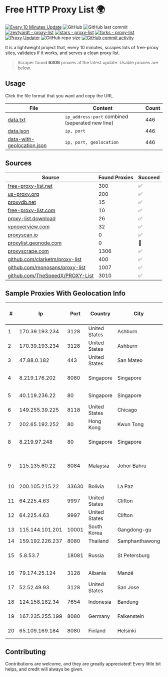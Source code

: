 
# Free HTTP Proxy List 🌍

[![Every 10 Minutes Update](https://github.com/mertguvencli/http-proxy-list/actions/workflows/main.yml/badge.svg?branch=main)](https://github.com/mertguvencli/http-proxy-list/actions/workflows/main.yml)
![GitHub](https://img.shields.io/github/license/mertguvencli/http-proxy-list)
![GitHub last commit](https://img.shields.io/github/last-commit/mertguvencli/http-proxy-list)
[![zevtyardt - proxy-list](https://img.shields.io/static/v1?label=zevtyardt&message=proxy-list&color=blue&logo=github)](https://github.com/zevtyardt/proxy-list "Go to GitHub repo")
[![stars - proxy-list](https://img.shields.io/github/stars/zevtyardt/proxy-list?style=social)](https://github.com/zevtyardt/proxy-list)
[![forks - proxy-list](https://img.shields.io/github/forks/zevtyardt/proxy-list?style=social)](https://github.com/zevtyardt/proxy-list)
[![Proxy Updater](https://github.com/zevtyardt/proxy-list/workflows/Proxy%20Updater/badge.svg)](https://github.com/zevtyardt/proxy-list/actions?query=workflow:"Proxy+Updater")
![GitHub repo size](https://img.shields.io/github/repo-size/zevtyardt/proxy-list)
[![GitHub commit activity](https://img.shields.io/github/commit-activity/m/zevtyardt/proxy-list?logo=commits)](https://github.com/zevtyardt/proxy-list/commits/main)

It is a lightweight project that, every 10 minutes, scrapes lots of free-proxy sites, validates if it works, and serves a clean proxy list.

> Scraper found **6306** proxies at the latest update. Usable proxies are below.

## Usage

Click the file format that you want and copy the URL.

|File|Content|Count|
|----|-------|-----|
|[data.txt](https://raw.githubusercontent.com/mertguvencli/http-proxy-list/main/proxy-list/data.txt)|`ip_address:port` combined (seperated new line)|446|
|[data.json](https://raw.githubusercontent.com/mertguvencli/http-proxy-list/main/proxy-list/data.json)|`ip, port`|446|
|[data-with-geolocation.json](https://raw.githubusercontent.com/mertguvencli/http-proxy-list/main/proxy-list/data-with-geolocation.json)|`ip, port, geolocation`|446|

## Sources

|Source|Found Proxies|Succeed|
|------|-------------|-------|
|[free-proxy-list.net](https://free-proxy-list.net)|300|✅|
|[us-proxy.org](https://www.us-proxy.org)|200|✅|
|[proxydb.net](http://proxydb.net)|15|✅|
|[free-proxy-list.com](https://free-proxy-list.com/?page=&port=&type%5B%5D=http&type%5B%5D=https&up_time=0&search=Search)|10|✅|
|[proxy-list.download](https://www.proxy-list.download/HTTP)|26|✅|
|[vpnoverview.com](https://vpnoverview.com/privacy/anonymous-browsing/free-proxy-servers)|32|✅|
|[proxyscan.io](https://www.proxyscan.io)|0|✅|
|[proxylist.geonode.com](https://proxylist.geonode.com/api/proxy-list?limit=300&page=1&sort_by=lastChecked&sort_type=desc&protocols=http,https)|0|🚫|
|[proxyscrape.com](https://api.proxyscrape.com/v2/?request=displayproxies&protocol=http&timeout=10000&country=all&ssl=all&anonymity=all)|1306|✅|
|[github.com/clarketm/proxy-list](https://raw.githubusercontent.com/clarketm/proxy-list/master/proxy-list-raw.txt)|400|✅|
|[github.com/monosans/proxy-list](https://raw.githubusercontent.com/monosans/proxy-list/main/proxies/http.txt)|1007|✅|
|[github.com/TheSpeedX/PROXY-List](https://raw.githubusercontent.com/TheSpeedX/PROXY-List/master/http.txt)|3010|✅|


## Sample Proxies With Geolocation Info

|#|Ip|Port|Country|City|Internet Service Provider|
|-|--|----|-------|----|-------------------------|
|1|170.39.193.234|3128|United States|Ashburn|Rackdog, LLC|
|2|170.39.193.234|3128|United States|Ashburn|Rackdog, LLC|
|3|47.88.0.182|443|United States|San Mateo|Alibaba.com LLC|
|4|8.219.176.202|8080|Singapore|Singapore|Alibaba (US) Technology Co., Ltd.|
|5|40.119.236.22|80|Singapore|Singapore|Microsoft Corporation|
|6|149.255.39.225|8118|United States|Chicago|HIVELOCITY, Inc.|
|7|202.65.192.252|80|Hong Kong|Kwun Tong|Diyixian.com Limited|
|8|8.219.97.248|80|Singapore|Singapore|Alibaba (US) Technology Co., Ltd.|
|9|115.135.60.22|8084|Malaysia|Johor Bahru|Tmnet, Telekom Malaysia Bhd.|
|10|200.105.215.22|33630|Bolivia|La Paz|AXS Bolivia S. A.|
|11|64.225.4.63|9997|United States|Clifton|DigitalOcean, LLC|
|12|64.225.4.63|9997|United States|Clifton|DigitalOcean, LLC|
|13|115.144.101.201|10001|South Korea|Gangdong-gu|Korea Telecom|
|14|159.192.226.237|8080|Thailand|Samphanthawong|CAT-BB|
|15|5.8.53.7|18081|Russia|St Petersburg|Petersburg Internet Network ltd|
|16|79.174.25.124|3128|Albania|Manzë|PRIAM NET Sh.p.k.|
|17|52.52.49.93|3128|United States|San Jose|Amazon.com, Inc.|
|18|124.158.182.34|7654|Indonesia|Bandung|PT Jala Lintas Media|
|19|167.235.255.199|8080|Germany|Falkenstein|Hetzner Online GmbH|
|20|65.109.169.184|8080|Finland|Helsinki|Hetzner Online GmbH|



## Contributing

Contributions are welcome, and they are greatly appreciated! Every
little bit helps, and credit will always be given.

